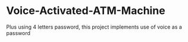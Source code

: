 # Voice-Activated-ATM-Machine
Plus using 4 letters password, this project implements use of voice as a password
